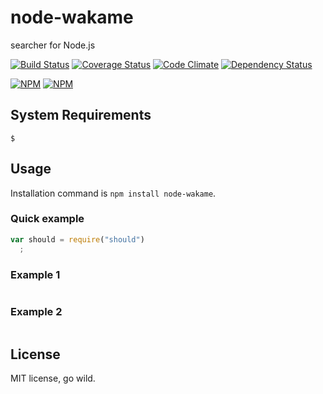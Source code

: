 node-wakame
===========

searcher for Node.js

[![Build Status](https://secure.travis-ci.org/exabugs/node-searcher.png?branch=master)](http://travis-ci.org/exabugs/node-searcher)
[![Coverage Status](https://coveralls.io/repos/exabugs/node-searcher/badge.png?branch=master)](https://coveralls.io/r/exabugs/node-searcher?branch=master)
[![Code Climate](https://codeclimate.com/github/exabugs/node-searcher.png)](https://codeclimate.com/github/exabugs/node-searcher)
[![Dependency Status](https://david-dm.org/exabugs/node-searcher.png)](https://david-dm.org/exabugs/node-searcher)

[![NPM](https://nodei.co/npm/node-searcher.png?stars&downloads)](https://nodei.co/npm/node-searcher/) [![NPM](https://nodei.co/npm-dl/node-searcher.png)](https://nodei.co/npm/node-searcher/)


System Requirements
-----

```
$ 
```


Usage
-----

Installation command is `npm install node-wakame`.

### Quick example

```javascript
var should = require("should")
  ;


```

### Example 1

```javascript
```

### Example 2

```javascript
```

## License

MIT license, go wild.

